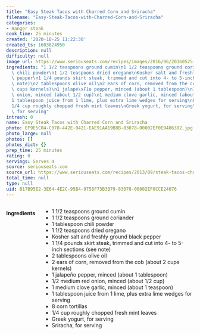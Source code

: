 ```yaml
---
title: "Easy Steak Tacos with Charred Corn and Sriracha"
filename: "Easy-Steak-Tacos-with-Charred-Corn-and-Sriracha"
categories:
- Hanger steak
cook_time: 25 minutes
created: '2020-10-25 11:22:30'
created_ts: 1603624950
description: null
difficulty: null
image_url: https://www.seriouseats.com/recipes/images/2016/06/20160525-corn-steak-taco-vicky-wasik-1-200x150.jpg
ingredients: "1 1/2 teaspoons ground cumin\n1 1/2 teaspoons ground coriander\n1 tablespoon\
  \ chili powder\n1 1/2 teaspoons dried oregano\nKosher salt and freshly ground black\
  \ pepper\n1 1/4 pounds skirt steak, trimmed and cut into 4- to 5-inch sections (see\
  \ note)\n2 tablespoons olive oil\n2 ears of corn, removed from the cob (about 2\
  \ cups kernels)\n1 jalape\xF1o pepper, minced (about 1 tablespoon)\n1/2 medium red\
  \ onion, minced (about 1/2 cup)\n1 medium clove garlic, minced (about 1 teaspoon)\n\
  1 tablespoon juice from 1 lime, plus extra lime wedges for serving\n8 corn tortillas\n\
  1/4 cup roughly chopped fresh mint leaves\nGreek yogurt, for serving\nSriracha,\
  \ for serving"
intrash: 0
name: Easy Steak Tacos with Charred Corn and Sriracha
photo: EF9E5C04-C078-442E-9421-EAE91AA19B8B-83078-00002EF0E9486392.jpg
photo_large: null
photos: []
photos_dict: {}
prep_time: 25 minutes
rating: 0
servings: Serves 4
source: seriouseats.com
source_url: https://www.seriouseats.com/recipes/2013/09/steak-tacos-charred-corn-sriracha-recipe.html
total_time: null
type: null
uid: B17B95E2-3E64-4E2C-95B4-9758F73B3B79-83078-00002EF0CCE24076
---
```

<div class="large-8 medium-7 columns" id="writeup">	</div><!-- #writeup -->
</div><!-- #row-one -->
<div class="row" id="row-two">	<div class="medium-4 small-5 columns"><h4 id="ingredients">Ingredients</h4><div class="box box-ingredients content"><ul>
<li>1 1/2 teaspoons ground cumin</li>
<li>1 1/2 teaspoons ground coriander</li>
<li>1 tablespoon chili powder</li>
<li>1 1/2 teaspoons dried oregano</li>
<li>Kosher salt and freshly ground black pepper</li>
<li>1 1/4 pounds skirt steak, trimmed and cut into 4- to 5-inch sections (see note)</li>
<li>2 tablespoons olive oil</li>
<li>2 ears of corn, removed from the cob (about 2 cups kernels)</li>
<li>1 jalapeño pepper, minced (about 1 tablespoon)</li>
<li>1/2 medium red onion, minced (about 1/2 cup)</li>
<li>1 medium clove garlic, minced (about 1 teaspoon)</li>
<li>1 tablespoon juice from 1 lime, plus extra lime wedges for serving</li>
<li>8 corn tortillas</li>
<li>1/4 cup roughly chopped fresh mint leaves</li>
<li>Greek yogurt, for serving</li>
<li>Sriracha, for serving</li>
</ul>
</div>	</div>	<div class="medium-6 small-7 columns">	</div>